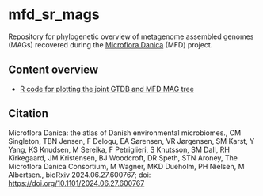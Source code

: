 # mfd_sr_mags
Repository for phylogenetic overview of metagenome assembled genomes (MAGs) recovered during the [Microflora Danica](https://github.com/cmc-aau/mfd_wiki/wiki) (MFD) project.

## Content overview
*  [R code for plotting the joint GTDB and MFD MAG tree](scripts/gtdb-tree_mfd-sr.md)

## Citation
Microflora Danica: the atlas of Danish environmental microbiomes., CM Singleton, TBN Jensen, F Delogu, EA Sørensen, VR Jørgensen, SM Karst, Y Yang, KS Knudsen, M Sereika, F Petriglieri, S Knutsson, SM Dall, RH Kirkegaard, JM Kristensen, BJ Woodcroft, DR Speth, STN Aroney, The Microflora Danica Consortium, M Wagner, MKD Dueholm, PH Nielsen, M Albertsen., bioRxiv 2024.06.27.600767; doi: https://doi.org/10.1101/2024.06.27.600767
